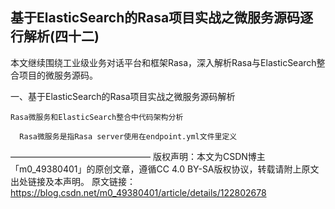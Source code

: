 ## 基于ElasticSearch的Rasa项目实战之微服务源码逐行解析(四十二)

本文继续围绕工业级业务对话平台和框架Rasa，深入解析Rasa与ElasticSearch整合项目的微服务源码。

一、基于ElasticSearch的Rasa项目实战之微服务源码解析

    Rasa微服务和ElasticSearch整合中代码架构分析

      Rasa微服务是指Rasa server使用在endpoint.yml文件里定义

————————————————
版权声明：本文为CSDN博主「m0_49380401」的原创文章，遵循CC 4.0 BY-SA版权协议，转载请附上原文出处链接及本声明。
原文链接：https://blog.csdn.net/m0_49380401/article/details/122802678
